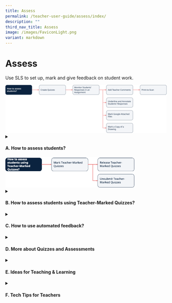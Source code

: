 ```yaml
---
title: Assess
permalink: /teacher-user-guide/assess/index/
description: ""
third_nav_title: Assess
image: /images/FaviconLight.png
variant: markdown
---
```

<h1>Assess</h1>
<p>Use SLS to set up, mark and give feedback on student work.</p>
<img alt="Assess" src="/images/2Teacher/Flow_Assess1.png">
<details>
 <summary><h4>A. How to assess students?</h4></summary>
 <ul>
    <li><a target="_blank" href="/teacher-user-guide/assess/create-quizzes/">(A1) Create Quizzes (New)</a></li>
    <li><a target="_blank" href="/teacher-user-guide/assess/monitor-students-responses-in-an-assignment/">(A2) Monitor Students' Responses in an Assignment</a></li>
    <li><a target="_blank" href="/teacher-user-guide/assess/add-teacher-comments/">(A3,1) Add Teacher Comments</a></li>
    <li><a target="_blank" href="/teacher-user-guide/assess/annotate-underline-students-responses/">(A3,2) Annotate (Underline) Students' Responses</a></li>
    <li><a target="_blank" href="/teacher-user-guide/assess/mark-google-attached-files/">(A3,3) Mark Google-Attached Files</a></li>
<li><a target="_blank" href="/teacher-user-guide/assess/mark-a-copy-of-a-drawing/">(A3,4) Mark a Copy of a Drawing</a></li>
<li><a target="_blank" href="/teacher-user-guide/assess/print-to-scan">(A4) Print-to-Scan</a></li>
  </ul>
</details>

<img alt="Assess" style="width: 80%;" src="/images/2Teacher/Flow_Assess2.png">

<details>
 <summary><h4>B. How to assess students using Teacher-Marked Quizzes?</h4></summary>
<ul>
    <li><a target="_blank" href="/teacher-user-guide/assess/mark-teacher-marked-quizzes/">(B1) Mark Teacher-Marked Quizzes</a></li>
    <li><a target="_blank" href="/teacher-user-guide/assess/release-teacher-marked-quizzes/">(B2,1) Release Teacher-Marked Quizzes</a></li>
    <li><a target="_blank" href="/teacher-user-guide/assess/unsubmit-teacher-marked-quizzes/">(B2,2) Unsubmit Teacher-Marked Quizzes</a></li>
  </ul>
</details>
<details>
 <summary><h4>C. How to use automated feedback?</h4></summary>
<ul>
    <li><a href="/teacher-user-guide/assess/add-feedback-assistant-mathematics/" target="_blank">(C1,i)) Add Feedback Assistant - Mathematics (FA-Math)</a></li>
	 <li><a href="/teacher-user-guide/assess/add-language-feedback-assistant-for-english/" target="_blank">(C1,ii) Add Language Feedback Assistant for English (LangFA-EL)</a></li>
	 <li><a href="/teacher-user-guide/assess/add-short-answer-feedback-assistant/" target="_blank">(C1,iii) Add Short Answer Feedback Assistant (ShortAnsFA)</a></li>
  </ul>
</details>
<details>
 <summary><h4>D. More about Quizzes and Assessments</h4></summary>
<ul>
    <li><a target="_blank" href="/teacher-user-guide/assess/view-assignments/">(D1,i) View Assignments</a></li>
    <li><a target="_blank" href="/teacher-user-guide/assess/edit-quizzes/">(D1,ii) Edit Quizzes (New)</a></li>
    <li><a target="_blank" href="/teacher-user-guide/assess/set-assignments-as-assessments/">(D1,iii) Set Assignments as Assessments</a></li>
    <li><a target="_blank" href="/teacher-user-guide/assess/add-and-view-passcodes/">(D1,iv) Add and View Passcodes</a></li>
    <li><a target="_blank" href="/teacher-user-guide/assess/view-students-notes/">(D1,v) View Students' Notes</a></li>
    <li><a target="_blank" href="/teacher-user-guide/assess/mark-assignments-as-complete-and-incomplete/">(D1,vi) Mark Assignments as Complete and Incomplete</a></li>
  </ul>
</details>
<details>
<summary><h4>E. Ideas for Teaching &amp; Learning</h4></summary>
<ul>
<li><a target="_blank" href="/teachers/sls-superhero-quiz/assign-past-exam-questions/">(E1,i) Assign Past Exam Questions</a></li>	
<li><a target="_blank" href="/teachers/sls-superhero-quiz/conduct-eassessments-in-class/">(E1,ii) Conduct e-Assessments in Class</a></li>
<li><a target="_blank" href="/files/Userguide/Downloadable%20Resources/als 24 jul.pdf">(E1,iii) Features for Math Learning (Adaptive Learning System)</a></li>	
<li><a target="_blank" href="/files/Userguide/Downloadable%20Resources/fa-math 10 jul.pdf">(E1,iv) Features for Math Learning (Feedback Assistant - Mathematics)</a></li>		
<li><a target="_blank" href="/files/Userguide/Downloadable%20Resources/using sls for dept review.pdf">(E1,v) Using SLS for Department Teaching &amp; Learning Review</a></li>
</ul>
</details>
<details>
<summary><h4>F. Tech Tips for Teachers</h4></summary>
<ol>
<li><strong>I can’t download student marks and responses in Heatmap. When I click on the incoming notification that the download is ready (this can take up to 10 to 15 minutes), nothing happens.</strong>
<p><strong>When I click to download a zipped resource, nothing happens.</strong></p>
<p> For the questions above, you will need to ensure that your browser settings for the SLS site is set to “enable pop-ups” by going to Settings -&gt; Privacy and Security -&gt; Site Settings. This is a known issue for Chrome and Safari browsers.</p>
<p> For more information, download the <a target="_blank" href="/files/Userguide/Downloadable%20Resources/Enable-Pop-ups-Guide.pdf">"Enable Pop-up" Guide</a>.</p>
</li>
<li><p><strong>I am not able to extract zipped files (e.g. student responses) that I have downloaded from SLS because of the length of the file names.</strong></p>
<p> Try shortening the name of the zip file and also extracting it into the root drive (e.g. “D:/”).</p>
</li>
<li><p><strong>Can a teacher provide feedback/mass feedback to questions in quizzes that are not Teacher-Marked Quizzes?</strong></p>
<p> Yes, teachers are able to provide feedback to multiple students for a Free-Response, Audio-Response, and File-Submission question within an Activity, or a Quiz.</p>
<p> For more information, visit <a target="_blank" href="/teacher-user-guide/assess/add-teacher-comments/">Add Teacher Comments</a>.</p>
<p> When you set any quiz as a Team Quiz, all members of the same Activity Team will also receive the same feedback.</p>
<p> For more information, visit <a target="_blank" href="/teacher-user-guide/collaborate/create-teams/">Create Teams</a>.</p>
<p> However, teachers can award marks to multiple students for such question types in a Teacher-Marked Quiz only.</p>
<p> For more information, visit <a target="_blank" href="/teacher-user-guide/assess/mark-teacher-marked-quizzes/">Mark a Teacher-Marked Quiz</a>.</p>
</li>
<li><p><strong>What are the affordances for teachers with Google Integration in SLS?</strong></p>
<p> With Google Integration, teachers can seamlessly embed existing teaching resources into SLS, which will be pre-populated for individual students. Marking and providing feedback can be easily done through SLS as well. To view the overall class progress and submission, teachers may do so from the Monitor Assignment page. Marking of Google Files will have to be done individually. </p>
<p> For more information on Google Integration, visit <a target="_blank" href="/teacher-user-guide/collaborate/attach-google-files/">About Google Integration</a>.</p>
<p> For more information on marking on Google Files, visit <a target="_blank" href="/teacher-user-guide/assess/mark-google-attached-files/">Mark Google-Attached Files</a>.</p>
<p> For more information on monitoring your students’ Assignment, visit Monitor Students’ Responses in an Assignment.</p>
</li>
<li><p><strong>Can students retrieve their work on Google Apps easily if done in SLS?</strong></p>
<p> Yes, they can open their work directly from the Assignment.</p>
</li>
<li><p><strong>Does SLS have an exam/test mode?</strong></p>
<p>SLS has a range of features that support assessment. One of them is the 
<a target="_blank" href="/teacher-user-guide/assess/set-assignments-as-assessments/">“Assessment” feature</a>
that can be used on SSOE2 ACAD device with ITD lock down mode.</p>
</li>
<li><strong>How can schools best prepare their students for e-School Based Assessment (e-SBA) in terms of processes to put in place to trial (e.g. as a class test) before the actual use of SLS for national examinations?</strong>
<p>Schools can refer to the two emails sent by the English Language and Literature Branch (ELLB) in Nov 2022 and Humanities Branch (HUMB) in Jan 2023 regarding preparation for e-assessment. The emails were addressed to the respective subject HODs.</p>
<p>The SLS Office had conducted briefings on e-SBA at the Oct 2022 and Oct 2023 HOD/ICT meetings. The slides can be accessed on the <a target="_blank" href="https://intranet.moe.gov.sg/itd/Pages/itepm.aspx">MOE intranet - IT Education Programme for MOE</a>.</p> 
<p>Schools may also refer to <a target="_blank" href="/teachers/sls-superhero-quiz/conduct-eassessments-in-class/">Subject-Specific guides</a>.</p>
<p>Schools are also advised to access the following documents in guiding the school to trial the processes prior to national examinations on the Intranet website. The information is as follows: Briefing to HODs ICT (11 and 12 Oct 2022), Item 5. School based e-Assessment (e-SBA) in SLS.​</p></li>

<li><strong>Can students edit their answers in SLS after they have submitted their response? Is there a plan for such a feature in the pipeline?</strong>
<p>Currently, for standalone question components that are not in quizzes such as Multiple Choice Questions (MCQ), Fill-in-the-Blanks, Click-and-Drop and Error-Editing, students are unable to edit their answers after they have submitted their responses.&nbsp;</p>
<p>For Free-Response Questions (FRQ) and Audio-Response Questions (ARQ), teachers can unsubmit students’ submission and then students can give another answer. You may refer to the following steps.</p>
<p>1. Go to the FRQ or ARQ in the assignment and click “View All Responses”.&nbsp;</p>
<p>2. Click on the name(s) of the student(s) whom the teacher wants to resubmit their answers.</p>
<p>3. The teacher can now see the ‘Unsubmit’ button below the question and he/she can click on it. The student(s) will then be able to give another answer. &nbsp;&nbsp;</p>
<p>For Interactive Thinking Tool (ITT) and Discussion, which are the interactive components, students can edit their responses even after they have submitted their responses or completed the entire assignment.&nbsp;</p>
<p>A workaround is to create question components in a Teacher-Marked Quiz. For more information on how teachers can unsubmit students' responses in such a quiz, visit <a target="_blank" href="/teacher-user-guide/assess/unsubmit-teacher-marked-quizzes/">Unsubmit Teacher-Marked Quizzes</a>.</p>
<p>Alternatively, teachers can also enable students to attempt multiple tries under “Number of tries” to achieve the same objective as the default mode is one try. However, this is only possible for closed-question types (i.e. not for Free-Response Questions, Audio-Response Questions, and File Submission Questions.)</p></li>

<li><strong>For rubrics assessment in SLS, can teachers edit students' marks after marks have been awarded? How can teachers download the entire class's marks in Excel?</strong>
<p>Students’ marks cannot be edited after they have been awarded for rubrics assessment.</p> 
<p>You may click on the Monitor Icon, click on “Download Marks” at the top right corner to download a CSV file of students’ marks to individual questions and their aggregated marks in the assignment. You will receive a notification once the file is ready for download. You have to enable pop-ups on your browser for the download to happen.</p></li>

<li><strong>Can teachers print students' responses and the feedback given for e-assessment conducted on SLS FRQ?</strong>
<p>The system currently does not support the printing of students' scripts for marking.</p>
<p>Teachers are encouraged to make use of the e-marking features such as commenting and use of rubrics with auto-computation of marks.</p></li>

<li><strong>What are the different ways to consolidate data gathered from the various assignments and use the data during the lesson?</strong>
<p>Teachers may use <a target="_blank" href="/teacher-user-guide/track-progress/index/">Learning Progress</a> to analyse students' data or <a target="_blank" href="/teacher-user-guide/assess/monitor-students-responses-in-an-assignment/">Monitor Assignment</a> to facilitate monitoring of students' responses and progress.</p></li>

<li><strong>How do schools apply for the ITD Lockdown account? How long does the process takes?</strong>
<p>Schools can apply for ONE ITD Lockdown Account through their HOD/ICTs or ICT Associates/Managers by raising a Service Request via the SSOE Service Portal.</p>
<p>ONE Lockdown Account can be used by the whole cohort of students. This account will be available within 2-3 weeks of application, and will be valid for 12 weeks (3 months). Schools are advised to plan ahead and to put in the request early, where possible.</p>
<p>Schools are also advised to include in the Service Request, “This account is for e-SBA in SLS.</p></li>

<li><strong>Can I find out more about the "ITD Lockdown Account"?</strong>
<p>The lockdown account is meant to prevent students from accessing</p>
<ul>
<li>external internet websites (except the SLS assessment because the e-SBA is conducted via SLS, and not MOE library and students’ MyDrive);</li>
<li>browser-enabled language feedback assistant such as Grammarly plug-in; and</li>
<li>other on-device applications such as MS Word and MS Excel.</li>
</ul>
<p>With the lockdown account, students will not be able to surf the internet, access their own notes on the device or communicate with others. Students will also not be able to visit other parts of SLS e.g. MOE Library and students’ personal “My Drive”.&nbsp;</p>
<p>To create a lockdown environment, schools are advised to use the ITD Lockdown account with SSOE devices for e-assessment in schools. Especially for assessments of certain stakes (e.g. prelims, final exams), the lockdown account can be used together with SLS settings (i.e. teacher-marked quiz, activate both the assessment and access code feature).&nbsp;</p>
<p>As the National e-Examinations are conducted using SSOE Devices, it is recommended that e-SBA for subjects with National e-Examination are also taken on the SSOE Devices with ITD Lockdown Account. However, for e-SBA for subjects without National e-Examination, School Leaders have the autonomy to decide the modality of e-SBA, including whether it is taken using the PLDs. They should take into consideration the principles of fairness, validity and reliability when making these decisions.</p></li>

<li><strong>Is there a timer function in SLS that limits the time that students spend on a particular question/task, or on the assssment as a whole?</strong>
<p>To use the timer function in quizzes, please refer to <a target="_blank" href="/teacher-user-guide/assess/create-quizzes/">Quiz Settings</a>.</p>
<p>As with normal assessment practices, the school may make use of a classroom clock along with the pause/resume button in SLS assignments to coordinate the starting and stopping time of the exams. This would facilitate students’ tracking of time during exams through the classroom clock.&nbsp;</p>
<p>Schools may also consider making use of the passcode feature available in SLS (see links below) to coordinate the start time of the assessment.&nbsp;</p>
<p>For example, the passcode can be announced/made known to candidates only at the starting time of the exam. At the end of the exam (based on the class clock), the assessment can be paused.&nbsp;</p>
<p>Click on these links for more information on  <a target="_blank" href="/teacher-user-guide/assess/add-and-view-passcodes/">Passcodes</a> and 
<a target="_blank" href="/teacher-user-guide/assess/set-assignments-as-assessments/">Setting Assignments as Assessments</a>.</p></li>

<li><strong>Do we need to obtain consent for students to upload their videos/audio clips to SLS for Teaching and Learning purposes?</strong>
<p>No further consent is needed as it is deemed to be provided under Para 14 of the <a target="_blank" href="https://vle.learning.moe.edu.sg/termsofuse">SLS Terms of Use</a></p></li>
</ol>
</details>